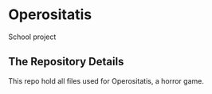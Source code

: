# Operositatis
School project

## The Repository Details
This repo hold all files used for Operositatis, a horror game.

